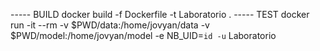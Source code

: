 ----- BUILD
docker build -f Dockerfile -t Laboratorio .
----- TEST
docker run -it --rm -v $PWD/data:/home/jovyan/data -v $PWD/model:/home/jovyan/model -e NB_UID=`id -u` Laboratorio
